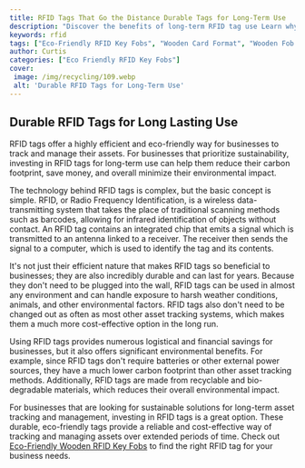 ```yaml
---
title: RFID Tags That Go the Distance Durable Tags for Long-Term Use
description: "Discover the benefits of long-term RFID tag use Learn why RFID tags are so durable and how they can be used in various applications Get insights into the latest in RFID technology and how it can best meet your needs"
keywords: rfid
tags: ["Eco-Friendly RFID Key Fobs", "Wooden Card Format", "Wooden Fob Format", "RFID Customization", "RFID Key Fob Bulk Orders", "RFID Key Fob Durability", "RFID Key Fob Applications", "RFID Key Fob Integration", "RFID Key Fob Support"]
author: Curtis
categories: ["Eco Friendly RFID Key Fobs"]
cover: 
 image: /img/recycling/109.webp
 alt: 'Durable RFID Tags for Long-Term Use'
---
```

## Durable RFID Tags for Long Lasting Use
RFID tags offer a highly efficient and eco-friendly way for businesses to track and manage their assets. For businesses that prioritize sustainability, investing in RFID tags for long-term use can help them reduce their carbon footprint, save money, and overall minimize their environmental impact.

The technology behind RFID tags is complex, but the basic concept is simple. RFID, or Radio Frequency Identification, is a wireless data-transmitting system that takes the place of traditional scanning methods such as barcodes, allowing for infrared identification of objects without contact. An RFID tag contains an integrated chip that emits a signal which is transmitted to an antenna linked to a receiver. The receiver then sends the signal to a computer, which is used to identify the tag and its contents.

It's not just their efficient nature that makes RFID tags so beneficial to businesses; they are also incredibly durable and can last for years. Because they don't need to be plugged into the wall, RFID tags can be used in almost any environment and can handle exposure to harsh weather conditions, animals, and other environmental factors. RFID tags also don't need to be changed out as often as most other asset tracking systems, which makes them a much more cost-effective option in the long run.

Using RFID tags provides numerous logistical and financial savings for businesses, but it also offers significant environmental benefits. For example, since RFID tags don't require batteries or other external power sources, they have a much lower carbon footprint than other asset tracking methods. Additionally, RFID tags are made from recyclable and bio-degradable materials, which reduces their overall environmental impact.

For businesses that are looking for sustainable solutions for long-term asset tracking and management, investing in RFID tags is a great option. These durable, eco-friendly tags provide a reliable and cost-effective way of tracking and managing assets over extended periods of time. Check out [Eco-Friendly Wooden RFID Key Fobs](/eco-friendly-rfid-key-fobs) to find the right RFID tag for your business needs.
